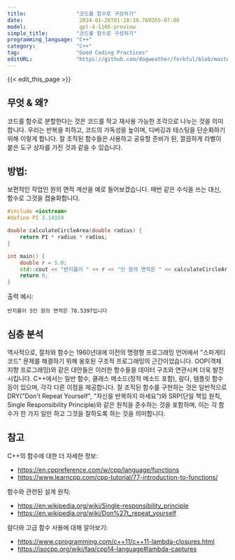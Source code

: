 ```yaml
---
title:                "코드를 함수로 구성하기"
date:                  2024-01-26T01:10:10.769265-07:00
model:                 gpt-4-1106-preview
simple_title:         "코드를 함수로 구성하기"
programming_language: "C++"
category:             "C++"
tag:                  "Good Coding Practices"
editURL:              "https://github.com/dogweather/forkful/blob/master/content/ko/cpp/organizing-code-into-functions.md"
---
```


{{< edit_this_page >}}

## 무엇 & 왜?
코드를 함수로 분할한다는 것은 코드를 작고 재사용 가능한 조각으로 나누는 것을 의미합니다. 우리는 반복을 피하고, 코드의 가독성을 높이며, 디버깅과 테스팅을 단순화하기 위해 이렇게 합니다. 잘 조직된 함수들은 사용하고 공유할 준비가 된, 깔끔하게 라벨이 붙은 도구 상자를 가진 것과 같을 수 있습니다.

## 방법:
보편적인 작업인 원의 면적 계산을 예로 들어보겠습니다. 매번 같은 수식을 쓰는 대신, 함수로 그것을 캡슐화합니다.

```C++
#include <iostream>
#define PI 3.14159

double calculateCircleArea(double radius) {
    return PI * radius * radius;
}

int main() {
    double r = 5.0;
    std::cout << "반지름이 " << r << "인 원의 면적은 " << calculateCircleArea(r) << "입니다" << std::endl;
    return 0;
}
```

출력 예시:
```
반지름이 5인 원의 면적은 78.5397입니다
```

## 심층 분석
역사적으로, 절차와 함수는 1960년대에 이전의 명령형 프로그래밍 언어에서 "스파게티 코드" 문제를 해결하기 위해 옹호된 구조적 프로그래밍의 근간이었습니다. OOP(객체 지향 프로그래밍)와 같은 대안들은 이러한 함수들을 데이터 구조와 연관시켜 더욱 발전시킵니다. C++에서는 일반 함수, 클래스 메소드(정적 메소드 포함), 람다, 템플릿 함수 등이 있으며, 각각 다른 이점을 제공합니다. 잘 조직된 함수를 구현하는 것은 일반적으로 DRY("Don't Repeat Yourself", "자신을 반복하지 마세요")와 SRP(단일 책임 원칙, Single Responsibility Principle)와 같은 원칙을 준수하는 것을 포함하며, 이는 각 함수가 한 가지 일만 하고 그것을 잘하도록 하는 것을 의미합니다.

## 참고
C++의 함수에 대한 더 자세한 정보:
- https://en.cppreference.com/w/cpp/language/functions
- https://www.learncpp.com/cpp-tutorial/77-introduction-to-functions/

함수와 관련된 설계 원칙:
- https://en.wikipedia.org/wiki/Single-responsibility_principle
- https://en.wikipedia.org/wiki/Don%27t_repeat_yourself

람다와 고급 함수 사용에 대해 알아보기:
- https://www.cprogramming.com/c++11/c++11-lambda-closures.html
- https://isocpp.org/wiki/faq/cpp14-language#lambda-captures